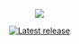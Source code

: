 <p align="center">
  <img src="https://github.com/Zero-Fixer/MAS-FontSwitcher-EN/assets/142945683/6caa8b59-7e67-4def-a440-7f086255da72">
</p>

<p align="center">
<a href="https://github.com/Zero-Fixer/MAS-FontSwitcher-EN/releases/latest">
  <img alt="Latest release" src="https://img.shields.io/github/v/release/zer0fixer/MAS-Extraplus?style=for-the-badge&logo=appveyor">
</a>
</p>
